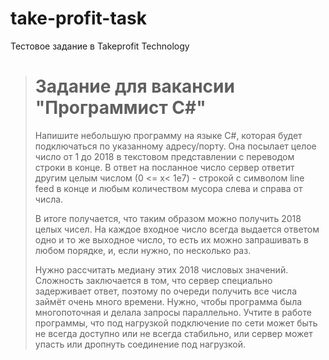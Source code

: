 # take-profit-task
Тестовое задание в Takeprofit Technology
>
> Задание для вакансии "Программист C#"
> =========================================
>
> Напишите небольшую программу на языке C#, которая будет
> подключаться по указанному адресу/порту. Она посылает целое число от 1 до 2018
> в текстовом представлении с переводом строки в конце.
> В ответ на посланное число сервер ответит другим целым числом
> (0 <= x< 1e7) - строкой с символом line feed в конце и любым
> количеством мусора слева и справа от числа.
>
> В итоге получается, что таким образом можно получить 2018 целых
> чисел. На каждое входное число всегда выдается ответом одно и то
> же выходное число, то есть их можно запрашивать в любом порядке,
> и, если нужно, по несколько раз.
>
> Нужно рассчитать медиану этих 2018 числовых значений.
> Сложность заключается в том, что сервер специально задерживает ответ,
> поэтому по очереди получить все числа займёт очень много времени.
> Нужно, чтобы программа была многопоточная и делала запросы
> параллельно. Учтите в работе программы, что под нагрузкой
> подключение по сети может быть не всегда доступно или не всегда
> стабильно, или сервер может упасть или дропнуть соединение
> под нагрузкой.
